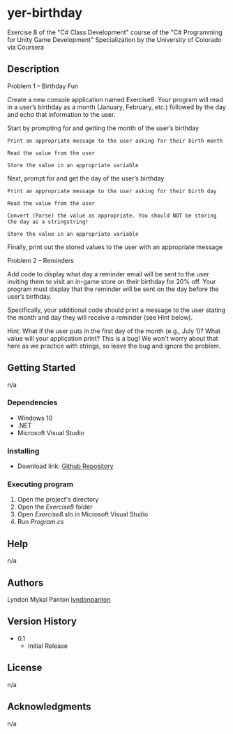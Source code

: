 # yer-birthday
Exercise 8 of the "C# Class Development" course of the "C# Programming for Unity Game Development" Specialization by the University of Colorado via Coursera

## Description

Problem 1 – Birthday Fun

Create a new console application named Exercise8. Your program will read in a user’s birthday as a month (January, February, etc.) followed by the day and echo that information to the user. 

Start by prompting for and getting the month of the user’s birthday

    Print an appropriate message to the user asking for their birth month

    Read the value from the user

    Store the value in an appropriate variable

Next, prompt for and get the day of the user’s birthday

    Print an appropriate message to the user asking for their birth day

    Read the value from the user

    Convert (Parse) the value as appropriate. You should NOT be storing the day as a stringstring!

    Store the value in an appropriate variable

Finally, print out the stored values to the user with an appropriate message

Problem 2 – Reminders

Add code to display what day a reminder email will be sent to the user inviting them to visit an in-game store on their birthday for 20% off.  Your program must display that the reminder will be sent on the day before the user’s birthday. 

Specifically, your additional code should print a message to the user stating the month and day they will receive a reminder (see Hint below).

Hint:  What if the user puts in the first day of the month (e.g., July 1)?  What value will your application print?  This is a bug!  We won't worry about that here as we practice with strings, so leave the bug and ignore the problem.

## Getting Started

n/a

### Dependencies

+ Windows 10
+ .NET
+ Microsoft Visual Studio

### Installing

* Download link: [Github Repository](https://github.com/lyndonpanton/yer-birthday)

### Executing program

1. Open the project's directory
2. Open the _Exercise8_ folder
3. Open _Exercise8.sln_ in Microsoft Visual Studio
4. Run _Program.cs_

## Help

n/a

## Authors

Lyndon Mykal Panton
[lyndonpanton](https://github.com/lyndonpanton/)

## Version History

* 0.1
    * Initial Release

## License

n/a

## Acknowledgments

n/a
